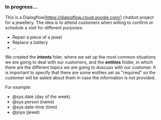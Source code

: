 ### In progress...

This is a Dialogflow[https://dialogflow.cloud.google.com/] chatbot project for a jewellery. The idea is to attend customers when willing to confirm or schedule a visit for different purposes:
- Repair a piece of a jewel
- Replace a battery
- ...

We created the **intents** foler, where we set up the most common situations we are going to deal with our customers, and the **entities** folder, in which there are the different topics we are going to duscuss with our customer.
It is important to specify that there are some entities set as "required" so the customer will be asked about them in case the information is not provided.

For example:
* @sys.date (day of the week)
* @sys.person (name)
* @sys.date-time (time)
* @joya (jewel)
